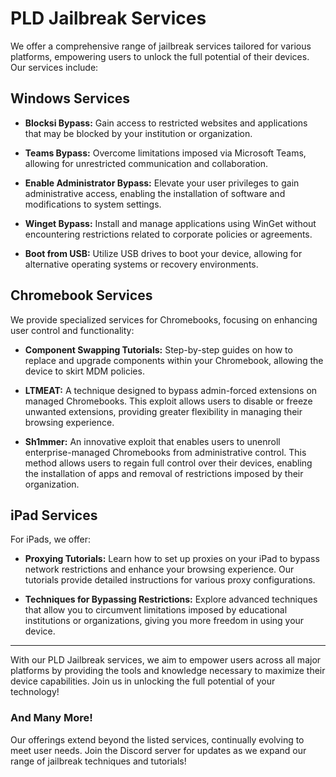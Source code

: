 # PLD Jailbreak Services

We offer a comprehensive range of jailbreak services tailored for various platforms, empowering users to unlock the full potential of their devices. Our services include:

## Windows Services

- **Blocksi Bypass:** Gain access to restricted websites and applications that may be blocked by your institution or organization.

- **Teams Bypass:** Overcome limitations imposed via Microsoft Teams, allowing for unrestricted communication and collaboration.

- **Enable Administrator Bypass:** Elevate your user privileges to gain administrative access, enabling the installation of software and modifications to system settings.

- **Winget Bypass:** Install and manage applications using WinGet without encountering restrictions related to corporate policies or agreements.

- **Boot from USB:** Utilize USB drives to boot your device, allowing for alternative operating systems or recovery environments.

## Chromebook Services

We provide specialized services for Chromebooks, focusing on enhancing user control and functionality:

- **Component Swapping Tutorials:** Step-by-step guides on how to replace and upgrade components within your Chromebook, allowing the device to skirt MDM policies.

- **LTMEAT:** A technique designed to bypass admin-forced extensions on managed Chromebooks. This exploit allows users to disable or freeze unwanted extensions, providing greater flexibility in managing their browsing experience.

- **Sh1mmer:** An innovative exploit that enables users to unenroll enterprise-managed Chromebooks from administrative control. This method allows users to regain full control over their devices, enabling the installation of apps and removal of restrictions imposed by their organization.

## iPad Services

For iPads, we offer:

- **Proxying Tutorials:** Learn how to set up proxies on your iPad to bypass network restrictions and enhance your browsing experience. Our tutorials provide detailed instructions for various proxy configurations.

- **Techniques for Bypassing Restrictions:** Explore advanced techniques that allow you to circumvent limitations imposed by educational institutions or organizations, giving you more freedom in using your device.

---

With our PLD Jailbreak services, we aim to empower users across all major platforms by providing the tools and knowledge necessary to maximize their device capabilities. Join us in unlocking the full potential of your technology!

### And Many More!

Our offerings extend beyond the listed services, continually evolving to meet user needs. Join the Discord server for updates as we expand our range of jailbreak techniques and tutorials!
